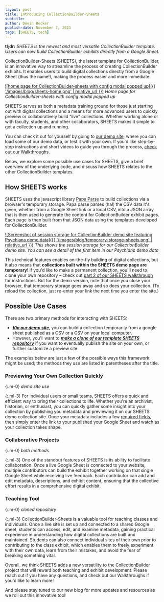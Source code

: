 ```yaml
---
layout: post
title: Introducing CollectionBuilder-Sheets
subtitle: 
author: Devin Becker
publish-date: November 7, 2023
tags: [SHEETS, tech]
---
```


**tl;dr:** *SHEETS is the newest and most versatile CollectionBuilder template. Users can now build CollectionBuilder exhibits directly from a Google Sheet.* 

<!--### Links: 

* [CollectionBuilder-Sheets Demo Site](https://collectionbuilder.github.io/collectionbuilder-sheets/)
* [CollectionBuilder-Sheets GitHub Repository](https://github.com/CollectionBuilder/collectionbuilder-sheets)
* [Instructions for setting up your first sheet](https://collectionbuilder.github.io/cb-docs/docs/walkthroughs/sheets-walkthrough/)-->

CollectionBuilder-Sheets (SHEETS), the latest template for CollectionBuilder, is an innovative way to streamline the process of creating CollectionBuilder exhibits. It enables users to build digital collections directly from a Google Sheet (thus the name!), making the process easier and more immediate.

[![home page for CollectionBuilder-sheets with config modal popped up]({{ '/images/blog/sheets-home.png' | relative_url }})](https://collectionbuilder.github.io/collectionbuilder-sheets/)
*Home page for CollectionBuilder-sheets with config modal popped up*

SHEETS serves as both a metadata training ground for those just starting out with digital collections and a means for more advanced users to quickly preview or collaboratively build "live" collections. Whether working alone or with faculty, students, and other collaborators, SHEETS makes it simple to get a collection up and running.

You can check it out for yourself by going to [our demo site](https://collectionbuilder.github.io/collectionbuilder-sheets/), where you can load some of our demo data, or test it with your own. If you'd like step-by-step instructions and short videos to guide you through the process, [check out our Walkthroughs](https://collectionbuilder.github.io/cb-docs/docs/walkthroughs/sheets-walkthrough/). 

Below, we explore some possible use cases for SHEETS, give a brief overview of the underlying code, and discuss how SHEETS relates to the other CollectionBuilder templates.


## How SHEETS works 

SHEETS uses the javascript library [Papa Parse](https://www.papaparse.com/) to build collections via a browser's temporary storage. Papa parse parses (ha!) the CSV data it's given, whether from a Google Sheet link or a local CSV, into a JSON array that is then used to generate the content for CollectionBuilder exhibit pages. Each page is then built from that JSON data using the templates developed for CollectionBuilder. 

[![Screenshot of session storage for CollectionBuilder demo site featuring Psychiana demo data]({{ '/images/blog/temporary-storage-sheets.png' | relative_url }})](https://collectionbuilder.github.io/collectionbuilder-sheets/)
*This shows the session storage for our CollectionBuilder demo site. You can see a detail of the first item in our Psychiana demo data*

This technical features enables on-the-fly building of digital collections, but it also means that **collections built within the SHEETS demo page are temporary**! If you'd like to make a permanent collection, you'll need to clone your own repository – check out [part 2 of our SHEETS walkthrough](https://collectionbuilder.github.io/cb-docs/docs/walkthroughs/sheets-walkthrough/#part-2) for instructions. But for the demo version, note that once you close your browser, that temporary storage goes away and so does your collection. (To reload the collection, just re-enter your link the next time you enter the site.)


## Possible Use Cases

There are two primary methods for interacting with SHEETS: 
- [**_Via our demo site_**](https://collectionbuilder.github.io/cb-docs/docs/walkthroughs/sheets-walkthrough/), you can build a collection temporarily from a google sheet published as a CSV or a CSV on your local computer. 
- However, you'll want to **[_make a clone of our template SHEETS repository_](https://collectionbuilder.github.io/cb-docs/docs/walkthroughs/sheets-walkthrough/#part-2)** if you want to eventually publish the site on your own, or further customize a preview site. 

The examples below are just a few of the possible ways this framework might be used; the methods they use are listed in parentheses after the title.


### Previewing Your Own Collection Quickly 

{:.m-0}
*demo site use*

{:.ml-3}
For individual users or small teams, SHEETS offers a quick and efficient way to bring their collections to life. Whether you're an archivist, historian, or enthusiast, you can quickly gather some insight into your collection by publishing you metadata and previewing it on our SHEETS demo collection site. Once your metadata includes a few [required fields](https://collectionbuilder.github.io/cb-docs/docs/metadata/gh_metadata/#required-fields-for-collectionbuilder-gh), then simply enter the link to your published your Google Sheet and watch as your collection takes shape. 


### Collaborative Projects 

{:.m-0}
*both methods*

{:.ml-3}
One of the standout features of SHEETS is its ability to facilitate collaboration. Once a live Google Sheet is connected to your website, multiple contributors can build the exhibit together working on that single Google Sheet while receiving live feedback. Each contributor can add and edit metadata, descriptions, and exhibit content, ensuring that the collective effort results in a comprehensive digital exhibit.


### Teaching Tool 

{:.m-0}
*cloned repository*

{:.ml-3}
CollectionBuilder-Sheets is a valuable tool for teaching classes and individuals. Once a live site is set up and connected to a shared Google sheet, students can access, edit, and examine metadata, gaining practical experience in understanding how digital collections are built and maintained. Students can also connect individual sites of their own prior to contributing to the class exhibit, which enables them to freely experiment with their own data, learn from their mistakes, and avoid the fear of breaking something vital.



Overall, we think SHEETS adds a new versatility to the CollectionBuilder project that will reward both teaching and exhibit development. Please reach out if you have any questions, and check out our Walkthroughs if you'd like to learn more! 

And please stay tuned to our new blog for more updates and resources as we roll out this innovative tool!